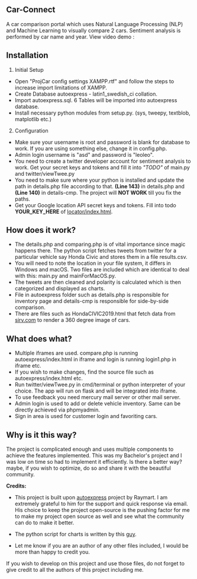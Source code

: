 ## Car-Connect

A car comparison portal which uses Natural Language Processing (NLP) and Machine Learning to visually compare 2 cars. Sentiment analysis is performed by car name and year. View video demo : 

## Installation
1) Initial Setup
- Open "ProjCar config settings XAMPP.rtf" and follow the steps to increase import limitations of XAMPP.
- Create Database autoexpress - latin1_swedish_ci collation.
- Import autoexpress.sql. 6 Tables will be imported into autoexpress database. 
- Install necessary python modules from setup.py. (sys, tweepy, textblob, matplotlib etc.)


2) Configuration
- Make sure your username is root and password is blank for database to work. If you are using something else, change it in config.php.
- Admin login username is "asd" and password is "leoleo".
- You need to create a twitter developer account for sentiment analysis to work. Get your secret keys and tokens and fill it into *"TODO"* of main.py and twitter/viewTwee.py
- You need to make sure where your python is installed and update the path in details.php file according to that. **(Line 143)** in details.php and **(Line 140)** in details-cmp. The project will **NOT WORK** till you fix the paths.
- Get your Google location API secret keys and tokens. Fill into todo **YOUR_KEY_HERE** of [locator/index.html](locator/index.html).


## How does it work?
- The details.php and comparing.php is of vital importance since magic happens there. The python script fetches tweets from twitter for a particular vehicle say Honda Civic and stores them in a file results.csv. 
- You will need to note the location in your file system, it differs in Windows and macOS. Two files are included which are identical to deal with this: main.py and mainForMacOS.py. 
- The tweets are then cleaned and polarity is calculated which is then categorized and displayed as charts.
- File in autoexpress folder such as details.php is responsible for inventory page and details-cmp is responsible for side-by-side comparison. 
- There are files such as HondaCIVIC2019.html that fetch data from [sirv.com](sirv.com) to render a 360 degree image of cars. 

## What does what?
- Multiple iframes are used. compare.php is running autoexpress/index.html in iframe and login is running login1.php in iframe etc. 
- If you wish to make changes, find the source file such as autoexpress/index.html etc. 
- Run twitter/viewTwee.py in cmd/terminal or python interpreter of your choice. The app will run on flask and will be integrated into iframe.
- To use feedback you need mercury mail server or other mail server. 
- Admin login is used to add or delete vehicle inventory. Same can be directly achieved via phpmyadmin.
- Sign in area is used for customer login and favoriting cars.


## Why is it this way?
The project is complicated enough and uses multiple components to achieve the features implemented. This was my Bachelor's project and I was low on time so had to implement it efficiently. Is there a better way? maybe, if you wish to optimize, do so and share it with the beautiful community.  

**Credits:**  
- This project is built upon [autoexpress](https://github.com/tramyardg/autoexpress) project by Raymart. I am extremely grateful to him for the support and quick response via email. His choice to keep the project open-source is the pushing factor for me to make my project open source as well and see what the community can do to make it better. 

- The python script for charts is written by this [guy](https://github.com/harunshimanto/Twitter-Sentiment-Analysis).
-  Let me know if you are an author of any other files included, I would be more than happy to credit you.

If you wish to develop on this project and use those files, do not forget to give credit to all the authors of this project including me. 